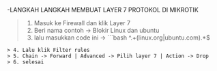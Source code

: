 -LANGKAH LANGKAH MEMBUAT LAYER 7 PROTOKOL DI MIKROTIK
> 1. Masuk ke Firewall dan klik Layer 7
> 2. Beri nama contoh -> Blokir Linux dan ubuntu
> 3. lalu masukkan code ini -> ```bash
 ^.+(linux.org|ubuntu.com).*$
```
> 4. Lalu klik Filter rules 
> 5. Chain -> Forward | Advanced -> Pilih layer 7 | Action -> Drop
> 6. selesai
